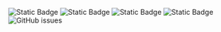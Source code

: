 ![Static Badge](https://img.shields.io/badge/blacklists-60-000000) ![Static Badge](https://img.shields.io/badge/blacklisted-2838622-cc0000) ![Static Badge](https://img.shields.io/badge/whitelisted-2245-00CC00) ![Static Badge](https://img.shields.io/badge/streaming_blacklist-28107-000000) ![GitHub issues](https://img.shields.io/github/issues/fabriziosalmi/blacklists)
